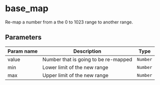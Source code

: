 base_map
===========

Re-map a number from a the 0 to 1023 range to another range.

Parameters
----------

| Param name | Description | Type     |
 ------------|-------------|----------
| value     | Number that is going to be re-mapped | `Number` |
| min     | Lower limit of the new range | `Number` |
| max     | Upper limit of the new range | `Number` |